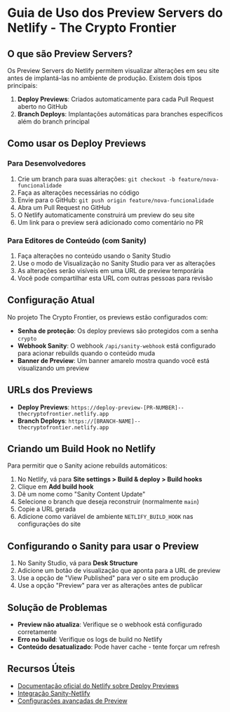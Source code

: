 # Guia de Uso dos Preview Servers do Netlify - The Crypto Frontier

## O que são Preview Servers?

Os Preview Servers do Netlify permitem visualizar alterações em seu site antes de implantá-las no ambiente de produção. Existem dois tipos principais:

1. **Deploy Previews**: Criados automaticamente para cada Pull Request aberto no GitHub
2. **Branch Deploys**: Implantações automáticas para branches específicos além do branch principal

## Como usar os Deploy Previews

### Para Desenvolvedores

1. Crie um branch para suas alterações: `git checkout -b feature/nova-funcionalidade`
2. Faça as alterações necessárias no código
3. Envie para o GitHub: `git push origin feature/nova-funcionalidade`
4. Abra um Pull Request no GitHub
5. O Netlify automaticamente construirá um preview do seu site
6. Um link para o preview será adicionado como comentário no PR

### Para Editores de Conteúdo (com Sanity)

1. Faça alterações no conteúdo usando o Sanity Studio
2. Use o modo de Visualização no Sanity Studio para ver as alterações
3. As alterações serão visíveis em uma URL de preview temporária
4. Você pode compartilhar esta URL com outras pessoas para revisão

## Configuração Atual

No projeto The Crypto Frontier, os previews estão configurados com:

- **Senha de proteção**: Os deploy previews são protegidos com a senha `crypto`
- **Webhook Sanity**: O webhook `/api/sanity-webhook` está configurado para acionar rebuilds quando o conteúdo muda
- **Banner de Preview**: Um banner amarelo mostra quando você está visualizando um preview

## URLs dos Previews

- **Deploy Previews**: `https://deploy-preview-[PR-NUMBER]--thecryptofrontier.netlify.app`
- **Branch Deploys**: `https://[BRANCH-NAME]--thecryptofrontier.netlify.app`

## Criando um Build Hook no Netlify

Para permitir que o Sanity acione rebuilds automáticos:

1. No Netlify, vá para **Site settings > Build & deploy > Build hooks**
2. Clique em **Add build hook**
3. Dê um nome como "Sanity Content Update"
4. Selecione o branch que deseja reconstruir (normalmente `main`)
5. Copie a URL gerada
6. Adicione como variável de ambiente `NETLIFY_BUILD_HOOK` nas configurações do site

## Configurando o Sanity para usar o Preview

1. No Sanity Studio, vá para **Desk Structure**
2. Adicione um botão de visualização que aponta para a URL de preview
3. Use a opção de "View Published" para ver o site em produção
4. Use a opção "Preview" para ver as alterações antes de publicar

## Solução de Problemas

- **Preview não atualiza**: Verifique se o webhook está configurado corretamente
- **Erro no build**: Verifique os logs de build no Netlify
- **Conteúdo desatualizado**: Pode haver cache - tente forçar um refresh

## Recursos Úteis

- [Documentação oficial do Netlify sobre Deploy Previews](https://docs.netlify.com/site-deploys/deploy-previews/)
- [Integração Sanity-Netlify](https://www.sanity.io/guides/webhooks-netlify-and-nextjs)
- [Configurações avançadas de Preview](https://www.netlify.com/blog/2016/07/20/introducing-deploy-previews-in-netlify/) 